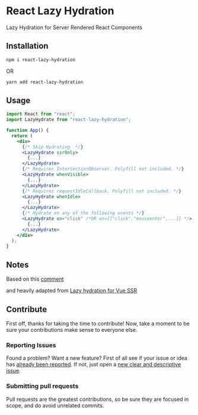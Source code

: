 # React Lazy Hydration

Lazy Hydration for Server Rendered React Components

## Installation

```bash
npm i react-lazy-hydration
```

OR

```bash
yarn add react-lazy-hydration
```

## Usage

```jsx
import React from "react";
import LazyHydrate from "react-lazy-hydration";

function App() {
  return (
    <div>
      {/* Skip Hydrating  */}
      <LazyHydrate ssrOnly>
        {...}
      </LazyHydrate>
      {/* Requires IntersectionObserver. Polyfill not included. */}
      <LazyHydrate whenVisible>
        {...}
      </LazyHydrate>
      {/* Requires requestIdleCallback. Polyfill not included. */}
      <LazyHydrate whenIdle>
        {...}
      </LazyHydrate>
      {/* Hydrate on any of the following events */}
      <LazyHydrate on="click" /*OR on={["click","mouseenter",...]} */>
        {...}
      </LazyHydrate>
    </div>
  );
}
```

## Notes

Based on this [comment](https://github.com/facebook/react/issues/10923#issuecomment-338715787)

and heavily adapted from [Lazy hydration for Vue SSR](https://github.com/znck/lazy-hydration)

## Contribute

First off, thanks for taking the time to contribute!
Now, take a moment to be sure your contributions make sense to everyone else.

### Reporting Issues

Found a problem? Want a new feature? First of all see if your issue or idea has [already been reported](https://github.com/hadeeb/react-lazy-hydrate/issues).
If not, just open a [new clear and descriptive issue](https://github.com/hadeeb/react-lazy-hydrate/issues/new).

### Submitting pull requests

Pull requests are the greatest contributions, so be sure they are focused in scope, and do avoid unrelated commits.
